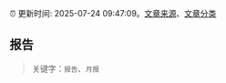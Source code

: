:alarm_clock: 更新时间: 2025-07-24 09:47:09。[文章来源](/README.md)、[文章分类](/TAGS.md)

## 报告


> 关键字：`报告`、`月报`



